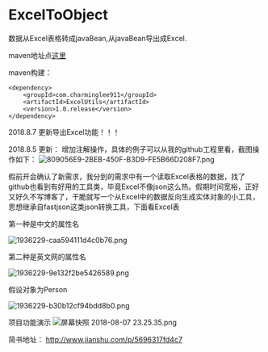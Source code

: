 # ExcelToObject
数据从Excel表格转成javaBean,从javaBean导出成Excel.

maven地址点[这里](https://mvnrepository.com/artifact/com.charminglee911/ExcelUtils)

maven构建：
```
<dependency>
    <groupId>com.charminglee911</groupId>
    <artifactId>ExcelUtils</artifactId>
    <version>1.0.release</version>
</dependency>
```

2018.8.7 更新导出Excel功能！！！

2018.8.5 更新：
增加注解操作，具体的例子可以从我的github工程里看，截图操作如下：
![809056E9-2BEB-450F-B3D9-FE5B66D208F7.png](https://upload-images.jianshu.io/upload_images/1936229-1a7e34e68f43075a.png?imageMogr2/auto-orient/strip%7CimageView2/2/w/1240)

假前开会确认了新需求，我分到的需求中有一个读取Excel表格的数据，找了github也看到有好用的工具类，毕竟Excel不像json这么热。假期时间宽裕，正好又好久不写博客了，干脆就写一个从Excel中的数据反向生成实体对象的小工具，思想继承自fastjson这类json转换工具，下面看Excel表

第一种是中文的属性名

![1936229-caa594111d4c0b76.png](http://upload-images.jianshu.io/upload_images/1936229-1a5500843531fcfc.png?imageMogr2/auto-orient/strip%7CimageView2/2/w/1240)

第二种是英文网的属性名

![1936229-9e132f2be5426589.png](http://upload-images.jianshu.io/upload_images/1936229-3d237d2024653471.png?imageMogr2/auto-orient/strip%7CimageView2/2/w/1240)

假设对象为Person

![1936229-b30b12cf94bdd8b0.png](http://upload-images.jianshu.io/upload_images/1936229-78790fab5df657ee.png?imageMogr2/auto-orient/strip%7CimageView2/2/w/1240)

项目功能演示
![屏幕快照 2018-08-07 23.25.35.png](https://upload-images.jianshu.io/upload_images/1936229-9c0bd43d73560524.png?imageMogr2/auto-orient/strip%7CimageView2/2/w/1240)

简书地址：
http://www.jianshu.com/p/5696317fd4c7
